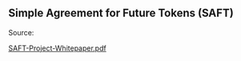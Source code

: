 ## Simple Agreement for Future Tokens \(SAFT\)









Source:



[SAFT-Project-Whitepaper.pdf](https://saftproject.com/static/SAFT-Project-Whitepaper.pdf)



